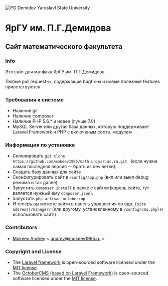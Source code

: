 ![PG Demidov Yaroslavl State University](https://upload.wikimedia.org/wikipedia/ru/2/28/Logo_demidovskiy_universitet.png)
# ЯрГУ им. П.Г.Демидова
## Сайт математического факультета

### Info

Это сайт для матфака ЯрГУ им. П.Г.Демидова 

Любые pull request-ы, содержащие bugfix-ы и новые полезные features приветствуются

### Требования к системе

* Наличие git
* Наличие composer
* Наличие PHP 5.6.* и новее (лучше 7.0)
* MySQL Server или другая база данных, которую поддерживает Laravel Framework и PHP с включеным соотв. модулем

### Информация по установке

* Склонировать `git clone https://github.com/mokeev1995/math.uniyar.ac.ru.git ` (если нужна самая последняя версия -- брать из dev ветки)
* Создать базу данных для сайта
* Сконфигурировать сайт в `/config/app.php` (вкл или выкл debug режима и так далее)
* Запустить `composer install` в папке с сайтом(корень сайта, тут валяется нужный ему `composer.json`).
* Запустить `php artisan october:up` 
* И теперь вы можете зайти в панель управления по адр. `{site address}/manager/` (или другому, установленному в `/config/cms.php`) и использовать сайт!)

### Contributors

* [Mokeev Andrey](http://mokeev1995.ru) \< andrey@mokeev1995.ru >

### Copyright and License

* The [Laravel framework](http://laravel.com) is open-sourced software licensed under the [MIT license](http://opensource.org/licenses/MIT).
* The [OctoberCMS (based on Laravel Framework)](https://github.com/octobercms/october) is open-sourced software licensed under the [MIT license](http://opensource.org/licenses/MIT).